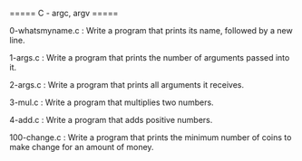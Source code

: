 ===== C - argc, argv =====

0-whatsmyname.c : Write a program that prints its name, followed by a new line.

1-args.c : Write a program that prints the number of arguments passed into it.

2-args.c : Write a program that prints all arguments it receives.

3-mul.c : Write a program that multiplies two numbers.

4-add.c : Write a program that adds positive numbers.

100-change.c : Write a program that prints the minimum number of coins to make change for an amount of money.
